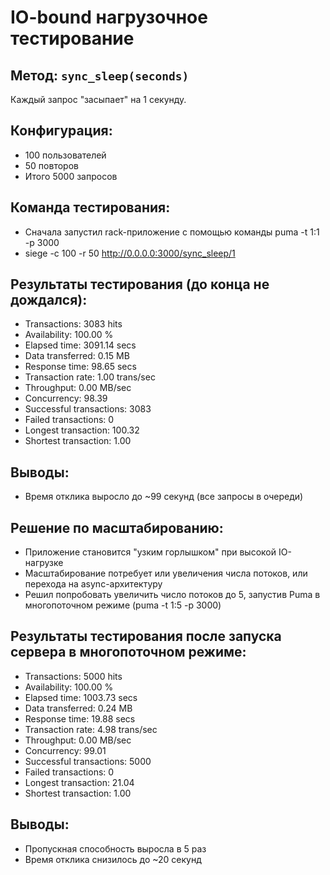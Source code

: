 # IO-bound нагрузочное тестирование

## Метод: `sync_sleep(seconds)`
Каждый запрос "засыпает" на 1 секунду.

## Конфигурация:
- 100 пользователей
- 50 повторов
- Итого 5000 запросов

## Команда тестирования: 
- Сначала запустил rack-приложение с помощью команды puma -t 1:1 -p 3000
- siege -c 100 -r 50 http://0.0.0.0:3000/sync_sleep/1

## Результаты тестирования (до конца не дождался):
- Transactions:                    3083 hits
- Availability:                    100.00 %
- Elapsed time:                    3091.14 secs
- Data transferred:                0.15 MB
- Response time:                   98.65 secs
- Transaction rate:                1.00 trans/sec
- Throughput:                      0.00 MB/sec
- Concurrency:                     98.39
- Successful transactions:         3083
- Failed transactions:             0
- Longest transaction:             100.32
- Shortest transaction:            1.00

## Выводы:
- Время отклика выросло до ~99 секунд (все запросы в очереди)

## Решение по масштабированию:
- Приложение становится "узким горлышком" при высокой IO-нагрузке
- Масштабирование потребует или увеличения числа потоков, или перехода на async-архитектуру
- Решил попробовать увеличить число потоков до 5, запустив Puma в многопоточном режиме (puma -t 1:5 -p 3000)

## Результаты тестирования после запуска сервера в многопоточном режиме:
- Transactions:                   5000 hits
- Availability:                   100.00 %
- Elapsed time:                   1003.73 secs
- Data transferred:               0.24 MB
- Response time:                  19.88 secs
- Transaction rate:               4.98 trans/sec
- Throughput:                     0.00 MB/sec
- Concurrency:                    99.01
- Successful transactions:        5000
- Failed transactions:            0
- Longest transaction:            21.04
- Shortest transaction:           1.00

## Выводы:
- Пропускная способность выросла в 5 раз
- Время отклика снизилось до ~20 секунд

